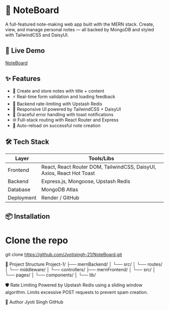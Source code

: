 # 📝 NoteBoard

A full-featured note-making web app built with the MERN stack. Create, view, and manage personal notes — all backed by MongoDB and styled with TailwindCSS and DaisyUI.

## 🚀 Live Demo

[NoteBoard](https://noteboard-rqr3.onrender.com/)


## ✨ Features

- 📌 Create and store notes with title + content
- ⚡ Real-time form validation and loading feedback
- 🔐 Backend rate-limiting with Upstash Redis
- 📁 Responsive UI powered by TailwindCSS + DaisyUI
- 🚨 Graceful error handling with toast notifications
- 🌐 Full-stack routing with React Router and Express
- 🔄 Auto-reload on successful note creation

## 🛠️ Tech Stack

| Layer      | Tools/Libs                               |
|------------|------------------------------------------|
| Frontend   | React, React Router DOM, TailwindCSS, DaisyUI, Axios, React Hot Toast |
| Backend    | Express.js, Mongoose, Upstash Redis      |
| Database   | MongoDB Atlas                            |
| Deployment | Render / GitHub                          |

## 📦 Installation

# Clone the repo
git clone https://github.com/Jyotisingh-21/NoteBoard.git

🧩 Project Structure
Project-1/
├── mernBackend/
│   └── src/
│       └── routes/
│       └── middleware/
│       └── controllers/
├── mernFrontend/
│   └── src/
│       └── pages/
│       └── components/
│       └── lib/

🛡️ Rate Limiting
Powered by Upstash Redis using a sliding window algorithm. Limits excessive POST requests to prevent spam creation.

🧠 Author
Jyoti Singh GitHub
